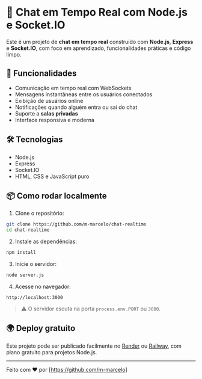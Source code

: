 # 💬 Chat em Tempo Real com Node.js e Socket.IO

Este é um projeto de **chat em tempo real** construído com **Node.js**, **Express** e **Socket.IO**, com foco em aprendizado, funcionalidades práticas e código limpo.

## 🚀 Funcionalidades

- Comunicação em tempo real com WebSockets
- Mensagens instantâneas entre os usuários conectados
- Exibição de usuários online
- Notificações quando alguém entra ou sai do chat
- Suporte a **salas privadas**
- Interface responsiva e moderna

## 🛠 Tecnologias

- Node.js
- Express
- Socket.IO
- HTML, CSS e JavaScript puro

## 📦 Como rodar localmente

1. Clone o repositório:

```bash
git clone https://github.com/m-marcelo/chat-realtime
cd chat-realtime
```

2. Instale as dependências:

```bash
npm install
```

3. Inicie o servidor:

```bash
node server.js
```

4. Acesse no navegador:

```
http://localhost:3000
```

> ⚠️ O servidor escuta na porta `process.env.PORT` ou `3000`.

## 🌍 Deploy gratuito

Este projeto pode ser publicado facilmente no [Render](https://render.com) ou [Railway](https://railway.app), com plano gratuito para projetos Node.js.

---

Feito com ❤️ por [https://github.com/m-marcelo]

